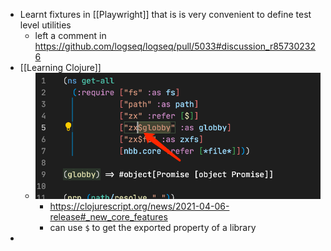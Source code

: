 - Learnt fixtures in [[Playwright]] that is is very convenient to define test level utilities
	- left a comment in https://github.com/logseq/logseq/pull/5033#discussion_r857302326
- [[Learning Clojure]]
	- ![image.png](../assets/image_1650877240183_0.png)
		- https://clojurescript.org/news/2021-04-06-release#_new_core_features
		- can use `$` to get the exported property of a library
-